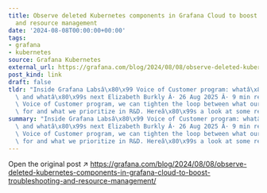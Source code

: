 ```yaml
---
title: Observe deleted Kubernetes components in Grafana Cloud to boost troubleshooting
  and resource management
date: '2024-08-08T00:00:00+00:00'
tags:
- grafana
- kubernetes
source: Grafana Kubernetes
external_url: https://grafana.com/blog/2024/08/08/observe-deleted-kubernetes-components-in-grafana-cloud-to-boost-troubleshooting-and-resource-management/
post_kind: link
draft: false
tldr: "Inside Grafana Labsâ\x80\x99 Voice of Customer program: whatâ\x80\x99s new\
  \ and whatâ\x80\x99s next Elizabeth Burkly Â· 26 Aug 2025 Â· 9 min read With our\
  \ Voice of Customer program, we can tighten the loop between what our users ask\
  \ for and what we prioritize in R&D. Hereâ\x80\x99s a look at some recent."
summary: "Inside Grafana Labsâ\x80\x99 Voice of Customer program: whatâ\x80\x99s new\
  \ and whatâ\x80\x99s next Elizabeth Burkly Â· 26 Aug 2025 Â· 9 min read With our\
  \ Voice of Customer program, we can tighten the loop between what our users ask\
  \ for and what we prioritize in R&D. Hereâ\x80\x99s a look at some recent."
---
```

Open the original post ↗ https://grafana.com/blog/2024/08/08/observe-deleted-kubernetes-components-in-grafana-cloud-to-boost-troubleshooting-and-resource-management/
